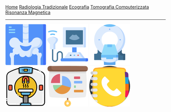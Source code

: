 <head>
  <link rel="shortcut icon" type="image/x-icon" href="favicon.ico">
  <link rel="apple-touch-icon" sizes="180x180" href="/apple-touch-icon.png">
  <link rel="icon" type="image/png" sizes="32x32" href="/favicon-32x32.png">
  <link rel="icon" type="image/png" sizes="16x16" href="/favicon-16x16.png">
  <link rel="manifest" href="/site.webmanifest">
  <link rel="mask-icon" href="/safari-pinned-tab.svg" color="#5bbad5">
  <meta name="msapplication-TileColor" content="#da532c">
  <meta name="theme-color" content="#ffffff">
</head>

<div class="topnav">
  <a href="index.html">Home</a>
  <a href="radiologia_tradizionale.html">Radiologia Tradizionale</a>
  <a href="ecografia.html">Ecografia</a>
  <a href="tomografia_computerizzata.html">Tomografia Computerizzata</a>
  <a href="risonanza_magnetica.html">Risonanza Magnetica</a>
</div>

---

<div class="homepage-icons">
  <a href="radiologia_tradizionale.html"><img src="icons/x-rays.png"/></a>
  <a href="ecografia.html"><img src="icons/ultrasound.png"/></a>
  <a href="tomografia_computerizzata.html"><img src="icons\ct-scan.png"/></a>
  <a href="risonanza_magnetica.html"><img src="icons\mri.png"/></a>
  <a href="case_meet.html"><img src="icons\presentation.png"/></a>
  <a href="contatti.html"><img src="icons\phone-book.png"/></a>
</div>